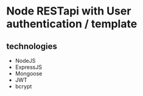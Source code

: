 # Node RESTapi with User authentication / template

## technologies

* NodeJS
* ExpressJS
* Mongoose
* JWT
* bcrypt
